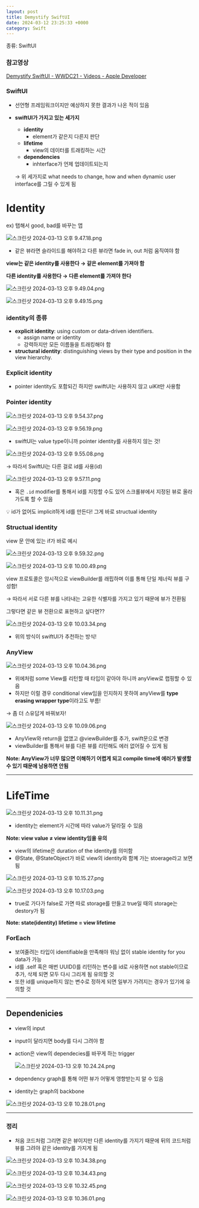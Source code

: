 ```yaml
---
layout: post
title: Demystify SwiftUI
date: 2024-03-12 23:25:33 +0000
category: Swift
---
```


종류: SwiftUI

### 참고영상

[Demystify SwiftUI - WWDC21 - Videos - Apple Developer](https://developer.apple.com/videos/play/wwdc2021/10022/)

### SwiftUI

- 선언형 프레임워크이지만 예상하지 못한 결과가 나온 적이 있음
- **swiftUI가 가지고 있는 세가지**
    - **identity**
        - element가 같은지 다른지 판단
    - **lifetime**
        - view의 데이터를 트래킹하는 시간
    - **dependencies**
        - inhterface가 언제 업데이트되는지
    
    → 위 세가지로 what needs to change, how and when dynamic user interface를 그릴 수 있게 됨
    

# Identity

ex) 탭해서 good, bad를 바꾸는 앱

![스크린샷 2024-03-13 오후 9.47.18.png](Demystify%20SwiftUI%200b10683d11574447b263ac35a5e3f452/%25E1%2584%2589%25E1%2585%25B3%25E1%2584%258F%25E1%2585%25B3%25E1%2584%2585%25E1%2585%25B5%25E1%2586%25AB%25E1%2584%2589%25E1%2585%25A3%25E1%2586%25BA_2024-03-13_%25E1%2584%258B%25E1%2585%25A9%25E1%2584%2592%25E1%2585%25AE_9.47.18.png)

- 같은 뷰라면 슬라이드를 해야하고 다른 뷰라면 fade in, out 처럼 움직여야 함

**view는 같은 identity를 사용한다 → 같은 element를 가져야 함**

**다른 identity를 사용한다 → 다른 element를 가져야 한다**

![스크린샷 2024-03-13 오후 9.49.04.png](Demystify%20SwiftUI%200b10683d11574447b263ac35a5e3f452/%25E1%2584%2589%25E1%2585%25B3%25E1%2584%258F%25E1%2585%25B3%25E1%2584%2585%25E1%2585%25B5%25E1%2586%25AB%25E1%2584%2589%25E1%2585%25A3%25E1%2586%25BA_2024-03-13_%25E1%2584%258B%25E1%2585%25A9%25E1%2584%2592%25E1%2585%25AE_9.49.04.png)

![스크린샷 2024-03-13 오후 9.49.15.png](Demystify%20SwiftUI%200b10683d11574447b263ac35a5e3f452/%25E1%2584%2589%25E1%2585%25B3%25E1%2584%258F%25E1%2585%25B3%25E1%2584%2585%25E1%2585%25B5%25E1%2586%25AB%25E1%2584%2589%25E1%2585%25A3%25E1%2586%25BA_2024-03-13_%25E1%2584%258B%25E1%2585%25A9%25E1%2584%2592%25E1%2585%25AE_9.49.15.png)

### identity의 종류

- **explicit identity**: using custom or data-driven identifiers.
    - assign name or identity
    - 강력하지만 모든 이름들을 트래킹해야 함
- **structural identity**: distinguishing views by their type and position in the view hierarchy.

### Explicit identity

- pointer identity도 포함되긴 하지만 swiftUI는 사용하지 않고 uiKit만 사용함

### Pointer identity

![스크린샷 2024-03-13 오후 9.54.37.png](Demystify%20SwiftUI%200b10683d11574447b263ac35a5e3f452/%25E1%2584%2589%25E1%2585%25B3%25E1%2584%258F%25E1%2585%25B3%25E1%2584%2585%25E1%2585%25B5%25E1%2586%25AB%25E1%2584%2589%25E1%2585%25A3%25E1%2586%25BA_2024-03-13_%25E1%2584%258B%25E1%2585%25A9%25E1%2584%2592%25E1%2585%25AE_9.54.37.png)

![스크린샷 2024-03-13 오후 9.56.19.png](Demystify%20SwiftUI%200b10683d11574447b263ac35a5e3f452/%25E1%2584%2589%25E1%2585%25B3%25E1%2584%258F%25E1%2585%25B3%25E1%2584%2585%25E1%2585%25B5%25E1%2586%25AB%25E1%2584%2589%25E1%2585%25A3%25E1%2586%25BA_2024-03-13_%25E1%2584%258B%25E1%2585%25A9%25E1%2584%2592%25E1%2585%25AE_9.56.19.png)

- swiftUI는 value type이니까 pointer identity를 사용하지 않는 것!

![스크린샷 2024-03-13 오후 9.55.08.png](Demystify%20SwiftUI%200b10683d11574447b263ac35a5e3f452/%25E1%2584%2589%25E1%2585%25B3%25E1%2584%258F%25E1%2585%25B3%25E1%2584%2585%25E1%2585%25B5%25E1%2586%25AB%25E1%2584%2589%25E1%2585%25A3%25E1%2586%25BA_2024-03-13_%25E1%2584%258B%25E1%2585%25A9%25E1%2584%2592%25E1%2585%25AE_9.55.08.png)

→ 따라서 SwiftUi는 다른 걸로 id를 사용(id)

![스크린샷 2024-03-13 오후 9.57.11.png](Demystify%20SwiftUI%200b10683d11574447b263ac35a5e3f452/%25E1%2584%2589%25E1%2585%25B3%25E1%2584%258F%25E1%2585%25B3%25E1%2584%2585%25E1%2585%25B5%25E1%2586%25AB%25E1%2584%2589%25E1%2585%25A3%25E1%2586%25BA_2024-03-13_%25E1%2584%258B%25E1%2585%25A9%25E1%2584%2592%25E1%2585%25AE_9.57.11.png)

- 혹은 `.id` modifier를 통해서 id를 지정할 수도 있어 스크롤뷰에서 지정된 뷰로 올라가도록 할 수 있음

<aside>
💡 id가 없어도 implicit하게 id를 만든다! 그게 바로 structual identity

</aside>

### Structual identity

view 문 안에 있는 if가 바로 예시

![스크린샷 2024-03-13 오후 9.59.32.png](Demystify%20SwiftUI%200b10683d11574447b263ac35a5e3f452/%25E1%2584%2589%25E1%2585%25B3%25E1%2584%258F%25E1%2585%25B3%25E1%2584%2585%25E1%2585%25B5%25E1%2586%25AB%25E1%2584%2589%25E1%2585%25A3%25E1%2586%25BA_2024-03-13_%25E1%2584%258B%25E1%2585%25A9%25E1%2584%2592%25E1%2585%25AE_9.59.32.png)

![스크린샷 2024-03-13 오후 10.00.49.png](Demystify%20SwiftUI%200b10683d11574447b263ac35a5e3f452/%25E1%2584%2589%25E1%2585%25B3%25E1%2584%258F%25E1%2585%25B3%25E1%2584%2585%25E1%2585%25B5%25E1%2586%25AB%25E1%2584%2589%25E1%2585%25A3%25E1%2586%25BA_2024-03-13_%25E1%2584%258B%25E1%2585%25A9%25E1%2584%2592%25E1%2585%25AE_10.00.49.png)

view 프로토콜은 암시적으로 viewBuilder를 래핍하며 이를 통해 단일 제너릭 뷰를 구성함!

→ 따라서 서로 다른 뷰를 나타내는 고유한 식별자를 가지고 있기 때문에 뷰가 전환됨

그렇다면 같은 뷰 전환으로 표현하고 싶다면??

![스크린샷 2024-03-13 오후 10.03.34.png](Demystify%20SwiftUI%200b10683d11574447b263ac35a5e3f452/%25E1%2584%2589%25E1%2585%25B3%25E1%2584%258F%25E1%2585%25B3%25E1%2584%2585%25E1%2585%25B5%25E1%2586%25AB%25E1%2584%2589%25E1%2585%25A3%25E1%2586%25BA_2024-03-13_%25E1%2584%258B%25E1%2585%25A9%25E1%2584%2592%25E1%2585%25AE_10.03.34.png)

- 위의 방식이 swiftUI가 추천하는 방식!

### AnyView

![스크린샷 2024-03-13 오후 10.04.36.png](Demystify%20SwiftUI%200b10683d11574447b263ac35a5e3f452/%25E1%2584%2589%25E1%2585%25B3%25E1%2584%258F%25E1%2585%25B3%25E1%2584%2585%25E1%2585%25B5%25E1%2586%25AB%25E1%2584%2589%25E1%2585%25A3%25E1%2586%25BA_2024-03-13_%25E1%2584%258B%25E1%2585%25A9%25E1%2584%2592%25E1%2585%25AE_10.04.36.png)

- 위에처럼 some View를 리턴할 때 타입이 같아야 하니까 anyView로 랩핑할 수 있음
- 하지만 이럴 경우 conditional view임을 인지하지 못하여 anyView를 **type erasing wrapper type**이라고도 부름!

→ 좀 더 스유답게 바꿔보자!

![스크린샷 2024-03-13 오후 10.09.06.png](Demystify%20SwiftUI%200b10683d11574447b263ac35a5e3f452/%25E1%2584%2589%25E1%2585%25B3%25E1%2584%258F%25E1%2585%25B3%25E1%2584%2585%25E1%2585%25B5%25E1%2586%25AB%25E1%2584%2589%25E1%2585%25A3%25E1%2586%25BA_2024-03-13_%25E1%2584%258B%25E1%2585%25A9%25E1%2584%2592%25E1%2585%25AE_10.09.06.png)

- AnyView와 return을 없앴고 @viewBuilder를 추가, swift문으로 변경
- viewBuilder를 통해서 뷰를 다른 뷰를 리턴해도 에러 없어질 수 있게 됨

**Note: AnyView가 너무 많으면 이해하기 어렵게 되고 compile time에 에러가 발생할 수 있기 때문에 남용하면 안됨**

---

# LifeTime

![스크린샷 2024-03-13 오후 10.11.31.png](Demystify%20SwiftUI%200b10683d11574447b263ac35a5e3f452/%25E1%2584%2589%25E1%2585%25B3%25E1%2584%258F%25E1%2585%25B3%25E1%2584%2585%25E1%2585%25B5%25E1%2586%25AB%25E1%2584%2589%25E1%2585%25A3%25E1%2586%25BA_2024-03-13_%25E1%2584%258B%25E1%2585%25A9%25E1%2584%2592%25E1%2585%25AE_10.11.31.png)

- identity는 element가 시간에 따라 value가 달라질 수 있음

**Note: view value ≠ view identity임을 유의**

- view의 lifetime은 duration of the identity를 의미함
- @State, @StateObject가 바로 view의 identity와 함꼐 가는 stoerage라고 보면 됨

![스크린샷 2024-03-13 오후 10.15.27.png](Demystify%20SwiftUI%200b10683d11574447b263ac35a5e3f452/%25E1%2584%2589%25E1%2585%25B3%25E1%2584%258F%25E1%2585%25B3%25E1%2584%2585%25E1%2585%25B5%25E1%2586%25AB%25E1%2584%2589%25E1%2585%25A3%25E1%2586%25BA_2024-03-13_%25E1%2584%258B%25E1%2585%25A9%25E1%2584%2592%25E1%2585%25AE_10.15.27.png)

![스크린샷 2024-03-13 오후 10.17.03.png](Demystify%20SwiftUI%200b10683d11574447b263ac35a5e3f452/%25E1%2584%2589%25E1%2585%25B3%25E1%2584%258F%25E1%2585%25B3%25E1%2584%2585%25E1%2585%25B5%25E1%2586%25AB%25E1%2584%2589%25E1%2585%25A3%25E1%2586%25BA_2024-03-13_%25E1%2584%258B%25E1%2585%25A9%25E1%2584%2592%25E1%2585%25AE_10.17.03.png)

- true로 가다가 false로 가면 따로 storage를 만들고 true일 때의 storage는 destory가 됨

**Note: state(identity) lifetime = view lifetime**

### ForEach

- 보여줄려는 타입이 identifiable을 만족해야 워닝 없이 stable identity for you data가 가능
- id를 \.self 혹은 매번 UUID()를 리턴하는 변수를 id로 사용하면 not stable이므로 추가, 삭제 되면 모두 다시 그리게 됨 유의할 것
- 또한 id를 unique하지 않는 변수로 정하게 되면 일부가 가려지는 경우가 있기에 유의할 것

---

## Dependenicies

- view의 input
- input이 달라지면 body를 다시 그려야 함
- action은 view의 dependecies를 바꾸게 하는 trigger
    
    ![스크린샷 2024-03-13 오후 10.24.24.png](Demystify%20SwiftUI%200b10683d11574447b263ac35a5e3f452/%25E1%2584%2589%25E1%2585%25B3%25E1%2584%258F%25E1%2585%25B3%25E1%2584%2585%25E1%2585%25B5%25E1%2586%25AB%25E1%2584%2589%25E1%2585%25A3%25E1%2586%25BA_2024-03-13_%25E1%2584%258B%25E1%2585%25A9%25E1%2584%2592%25E1%2585%25AE_10.24.24.png)
    
- dependency graph를 통해 어떤 뷰가 어떻게 영향받는지 알 수 있음
- identity는 graph의 backbone

![스크린샷 2024-03-13 오후 10.28.01.png](Demystify%20SwiftUI%200b10683d11574447b263ac35a5e3f452/%25E1%2584%2589%25E1%2585%25B3%25E1%2584%258F%25E1%2585%25B3%25E1%2584%2585%25E1%2585%25B5%25E1%2586%25AB%25E1%2584%2589%25E1%2585%25A3%25E1%2586%25BA_2024-03-13_%25E1%2584%258B%25E1%2585%25A9%25E1%2584%2592%25E1%2585%25AE_10.28.01.png)

---

### 정리

- 처음 코드처럼 그리면 같은 뷰이지만 다른 identity를 가지기 때문에 뒤의 코드처럼 뷰를 그려야 같은 identity를 가지게 됨

![스크린샷 2024-03-13 오후 10.34.38.png](Demystify%20SwiftUI%200b10683d11574447b263ac35a5e3f452/%25E1%2584%2589%25E1%2585%25B3%25E1%2584%258F%25E1%2585%25B3%25E1%2584%2585%25E1%2585%25B5%25E1%2586%25AB%25E1%2584%2589%25E1%2585%25A3%25E1%2586%25BA_2024-03-13_%25E1%2584%258B%25E1%2585%25A9%25E1%2584%2592%25E1%2585%25AE_10.34.38.png)

![스크린샷 2024-03-13 오후 10.34.43.png](Demystify%20SwiftUI%200b10683d11574447b263ac35a5e3f452/%25E1%2584%2589%25E1%2585%25B3%25E1%2584%258F%25E1%2585%25B3%25E1%2584%2585%25E1%2585%25B5%25E1%2586%25AB%25E1%2584%2589%25E1%2585%25A3%25E1%2586%25BA_2024-03-13_%25E1%2584%258B%25E1%2585%25A9%25E1%2584%2592%25E1%2585%25AE_10.34.43.png)

![스크린샷 2024-03-13 오후 10.32.45.png](Demystify%20SwiftUI%200b10683d11574447b263ac35a5e3f452/%25E1%2584%2589%25E1%2585%25B3%25E1%2584%258F%25E1%2585%25B3%25E1%2584%2585%25E1%2585%25B5%25E1%2586%25AB%25E1%2584%2589%25E1%2585%25A3%25E1%2586%25BA_2024-03-13_%25E1%2584%258B%25E1%2585%25A9%25E1%2584%2592%25E1%2585%25AE_10.32.45.png)

![스크린샷 2024-03-13 오후 10.36.01.png](Demystify%20SwiftUI%200b10683d11574447b263ac35a5e3f452/%25E1%2584%2589%25E1%2585%25B3%25E1%2584%258F%25E1%2585%25B3%25E1%2584%2585%25E1%2585%25B5%25E1%2586%25AB%25E1%2584%2589%25E1%2585%25A3%25E1%2586%25BA_2024-03-13_%25E1%2584%258B%25E1%2585%25A9%25E1%2584%2592%25E1%2585%25AE_10.36.01.png)